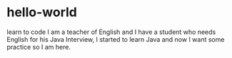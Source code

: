 # hello-world
learn to code
I am a teacher of English and I have a student who needs English for his Java Interview, I started to learn Java and now I want some practice so I am here.
